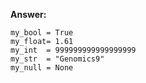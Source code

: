 **Answer:**

```
my_bool = True
my_float= 1.61
my_int  = 999999999999999999
my_str  = "Genomics9"
my_null = None
```
